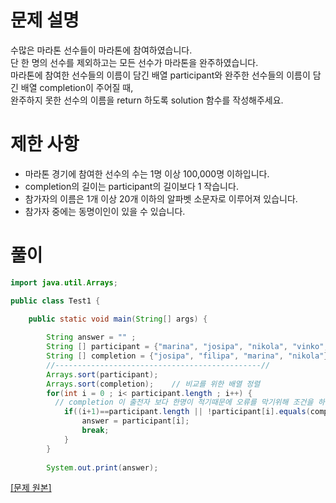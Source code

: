 # 문제 설명
수많은 마라톤 선수들이 마라톤에 참여하였습니다.  
단 한 명의 선수를 제외하고는 모든 선수가 마라톤을 완주하였습니다.  
마라톤에 참여한 선수들의 이름이 담긴 배열 participant와 완주한 선수들의 이름이 담긴 배열 completion이 주어질 때,  
완주하지 못한 선수의 이름을 return 하도록 solution 함수를 작성해주세요.
   
# 제한 사항
* 마라톤 경기에 참여한 선수의 수는 1명 이상 100,000명 이하입니다.
* completion의 길이는 participant의 길이보다 1 작습니다.
* 참가자의 이름은 1개 이상 20개 이하의 알파벳 소문자로 이루어져 있습니다.
* 참가자 중에는 동명이인이 있을 수 있습니다.
   
   
# 풀이
```java
import java.util.Arrays;

public class Test1 {

	public static void main(String[] args) {
		
		String answer = "" ;
		String [] participant = {"marina", "josipa", "nikola", "vinko", "filipa"};
		String [] completion = {"josipa", "filipa", "marina", "nikola"};
		//----------------------------------------------//
        Arrays.sort(participant);
        Arrays.sort(completion);    // 비교를 위한 배열 정렬
		for(int i = 0 ; i< participant.length ; i++) {
          // completion 이 출전자 보다 한명이 적기때문에 오류를 막기위해 조건을 하나 더 걸어줌
			if((i+1)==participant.length || !participant[i].equals(completion[i])) {
				answer = participant[i];
				break;
			}
		}
		
		System.out.print(answer);
```
   
  
[ [문제 원본] ](https://school.programmers.co.kr/learn/courses/30/lessons/42576)
